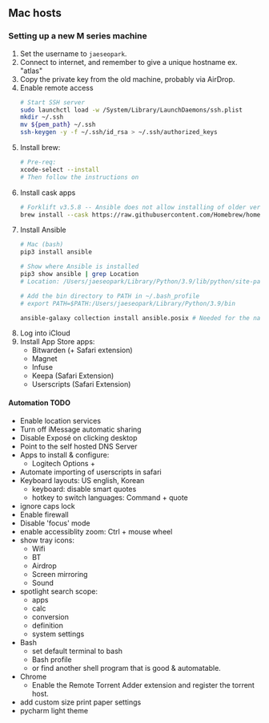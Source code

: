 
## Mac hosts

### Setting up a new M series machine

1. Set the username to `jaeseopark`.
1. Connect to internet, and remember to give a unique hostname ex. "atlas"
1. Copy the private key from the old machine, probably via AirDrop.
1. Enable remote access
    ```bash
    # Start SSH server
    sudo launchctl load -w /System/Library/LaunchDaemons/ssh.plist
    mkdir ~/.ssh
    mv ${pem_path} ~/.ssh
    ssh-keygen -y -f ~/.ssh/id_rsa > ~/.ssh/authorized_keys
    ```
1. Install brew:
    ```bash
    # Pre-req:
    xcode-select --install
    # Then follow the instructions on 
    ```
1. Install cask apps
    ```bash
    # Forklift v3.5.8 -- Ansible does not allow installing of older versions.
    brew install --cask https://raw.githubusercontent.com/Homebrew/homebrew-cask/aa461148bbb5119af26b82cccf5003e2b4e50d95/Casks/f/forklift.rb
    ```
1. Install Ansible
    ```bash
    # Mac (bash)
    pip3 install ansible

    # Show where Ansible is installed
    pip3 show ansible | grep Location
    # Location: /Users/jaeseopark/Library/Python/3.9/lib/python/site-packages

    # Add the bin directory to PATH in ~/.bash_profile
    # export PATH=$PATH:/Users/jaeseopark/Library/Python/3.9/bin

    ansible-galaxy collection install ansible.posix # Needed for the nas playbook
    ```
1. Log into iCloud
1. Install App Store apps:
    * Bitwarden (+ Safari extension)
    * Magnet
    * Infuse
    * Keepa (Safari Extension)
    * Userscripts (Safari Extension)

#### Automation TODO

* Enable location services
* Turn off iMessage automatic sharing
* Disable Exposé on clicking desktop
* Point to the self hosted DNS Server
* Apps to install & configure:
    * Logitech Options +
* Automate importing of userscripts in safari
* Keyboard layouts: US english, Korean
    * keyboard: disable smart quotes
    * hotkey to switch languages: Command + quote
* ignore caps lock
* Enable firewall
* Disable 'focus' mode
* enable accessiblity zoom: Ctrl + mouse wheel
* show tray icons:
    * Wifi
    * BT
    * Airdrop
    * Screen mirroring
    * Sound
* spotlight search scope:
    * apps
    * calc
    * conversion
    * definition
    * system settings
* Bash
    * set default terminal to bash
    * Bash profile
    * or find another shell program that is good & automatable.
* Chrome
    * Enable the Remote Torrent Adder extension and register the torrent host.
* add custom size print paper settings
* pycharm light theme
